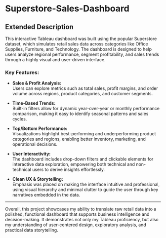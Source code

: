 # Superstore-Sales-Dashboard
## Extended Description

This interactive Tableau dashboard was built using the popular Superstore dataset, which simulates retail sales data across categories like Office Supplies, Furniture, and Technology. The dashboard is designed to help users analyze regional performance, segment profitability, and sales trends through a highly visual and user-driven interface.

### Key Features:

- **Sales & Profit Analysis:**  
  Users can explore metrics such as total sales, profit margins, and order volume across regions, product categories, and customer segments.

- **Time-Based Trends:**  
  Built-in filters allow for dynamic year-over-year or monthly performance comparison, making it easy to identify seasonal patterns and sales cycles.

- **Top/Bottom Performance:**  
  Visualizations highlight best-performing and underperforming product categories and regions, enabling better inventory, marketing, and operational decisions.

- **User Interactivity:**  
  The dashboard includes drop-down filters and clickable elements for interactive data exploration, empowering both technical and non-technical users to derive insights effortlessly.

- **Clean UX & Storytelling:**  
  Emphasis was placed on making the interface intuitive and professional, using visual hierarchy and minimal clutter to guide the user through key narratives embedded in the data.

---

Overall, this project showcases my ability to translate raw retail data into a polished, functional dashboard that supports business intelligence and decision-making. It demonstrates not only my Tableau proficiency, but also my understanding of user-centered design, exploratory analysis, and practical data storytelling.
